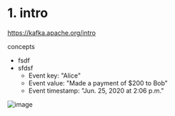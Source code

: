 
# 1. intro
https://kafka.apache.org/intro

concepts

* fsdf
* sfdsf
    * Event key: "Alice"
    * Event value: "Made a payment of $200 to Bob"
    * Event timestamp: "Jun. 25, 2020 at 2:06 p.m."


![image](https://user-images.githubusercontent.com/5567035/149231125-5666f765-0129-471a-b7aa-eeee647a3ab7.png)


